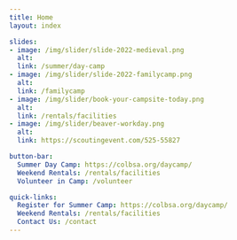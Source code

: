 ```yaml
---
title: Home
layout: index

slides:
- image: /img/slider/slide-2022-medieval.png
  alt:
  link: /summer/day-camp
- image: /img/slider/slide-2022-familycamp.png
  alt:
  link: /familycamp
- image: /img/slider/book-your-campsite-today.png
  alt:
  link: /rentals/facilities
- image: /img/slider/beaver-workday.png
  alt:
  link: https://scoutingevent.com/525-55827

button-bar:
  Summer Day Camp: https://colbsa.org/daycamp/
  Weekend Rentals: /rentals/facilities
  Volunteer in Camp: /volunteer

quick-links:
  Register for Summer Camp: https://colbsa.org/daycamp/
  Weekend Rentals: /rentals/facilities
  Contact Us: /contact
---
```

